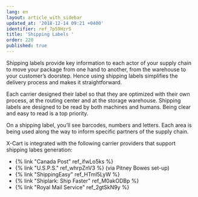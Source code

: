 ```yaml
---
lang: en
layout: article_with_sidebar
updated_at: '2018-12-14 09:21 +0400'
identifier: ref_7p59HzrS
title: 'Shipping Labels '
order: 220
published: true
---
```

Shipping labels provide key information to each actor of your supply chain to move your package from one hand to another, from the warehouse to your customer’s doorstep. Hence using shipping labels simplifies the delivery process and makes it straightforward. 

Each carrier designed their label so that they are optimized with their own process, at the routing center and at the storage warehouse. Shipping labels are designed to be read by both machines and humans. Being clear and easy to read is a top priority.

On a shipping label, you’ll see barcodes, numbers and letters. Each area is being used along the way to inform specific partners of the supply chain.

X-Cart is integrated with the following carrier providers that support shipping labes generation:

* {% link "Canada Post" ref_ifwLo5ks %}
* {% link "U.S.P.S." ref_whrpZnV3 %} (via Pitney Bowes set-up)
* {% link "ShippingEasy" ref_HTml5LyW %}
* {% link "Shiplark: Ship Faster" ref_M0akODBp %}
* {% link "Royal Mail Service" ref_2gtSkN9y %}
